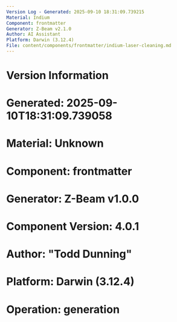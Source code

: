 ```yaml
---
Version Log - Generated: 2025-09-10 18:31:09.739215
Material: Indium
Component: frontmatter
Generator: Z-Beam v2.1.0
Author: AI Assistant
Platform: Darwin (3.12.4)
File: content/components/frontmatter/indium-laser-cleaning.md
---
```


# Version Information
# Generated: 2025-09-10T18:31:09.739058
# Material: Unknown
# Component: frontmatter
# Generator: Z-Beam v1.0.0
# Component Version: 4.0.1
# Author: "Todd Dunning"
# Platform: Darwin (3.12.4)
# Operation: generation
